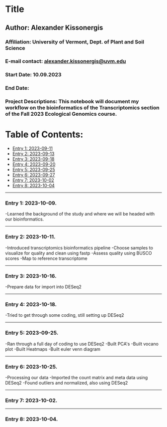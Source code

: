 # Title  

## Author: Alexander Kissonergis
### Affiliation: University of Vermont, Dept. of Plant and Soil Science
### E-mail contact: alexander.kissonergis@uvm.edu


### Start Date: 10.09.2023
### End Date: 
### Project Descriptions:   This notebook will document my workflow on the bioinformatics of the Transcriptomics section of the Fall 2023 Ecological Genomics course.





# Table of Contents:   
* [Entry 1: 2023-09-11](#id-section1)
* [Entry 2: 2023-09-13](#id-section2)
* [Entry 3: 2023-09-18](#id-section3)
* [Entry 4: 2023-09-20](#id-section4)
* [Entry 5: 2023-09-25](#id-section5)
* [Entry 6: 2023-09-27](#id-section6)
* [Entry 7: 2023-10-02](#id-section7)
* [Entry 8: 2023-10-04](#id-section8)




------    
<div id='id-section1'/>   


### Entry 1: 2023-10-09.   

-Learned the background of the study and where we will be headed with our bioinformatics. 

------    
<div id='id-section2'/>   

### Entry 2: 2023-10-11.  

-Introduced transcriptomics bioinformatics pipeline
-Choose samples to visualize for quality and clean using fastp
-Assess quality using BUSCO scores
-Map to reference transcriptome

------    
<div id='id-section3'/>   


### Entry 3: 2023-10-16.

-Prepare data for import into DESeq2

------    
<div id='id-section4'/>  

### Entry 4: 2023-10-18.

-Tried to get through some coding, still setting up DESeq2

------    
<div id='id-section5'/>  

### Entry 5: 2023-09-25.

-Ran through a full day of coding to use DESeq2 
-Built PCA's
-Built vocano plot
-Built Heatmaps
-Built euler venn diagram

------    
<div id='id-section6'/>  

### Entry 6: 2023-10-25.

-Processing our data
-Imported the count matrix and meta data using DESeq2
-Found outliers and normalized, also using DESeq2

------    
<div id='id-section7'/>  

### Entry 7: 2023-10-02.


------    
<div id='id-section8'/>  

### Entry 8: 2023-10-04.






